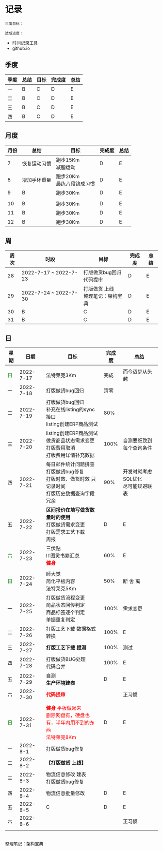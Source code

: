 # 记录

```tip
年度目标：

达成进度：
```

* 时间记录工具
* github.io

## 季度

| 季度 | 总结 | 目标 | 完成度 | 总结 |
| ---- | ---- | ---- | ---- | ---- |
| 一 | B | C | D | E |
| 二 | B | C | D | E |
| 三 | B | C | D | E |
| 四 | B | C | D | E |

## 月度

| 月份 | 总结 | 目标 | 完成度 | 总结 |
| ---- | ---- | ---- | ---- | ---- |
| 7 | 恢复运动习惯 | 跑步15Km<br>减脂运动 | D | E |
| 8 | 增加手环重量 | 跑步20Km<br>晨练八段锦成习惯 | D | E |
| 9 | B | 跑步30Km | D | E |
|  |  |  |  |  |
| 10 | B | 跑步30Km | D | E |
| 11 | B | 跑步30Km | D | E |
| 12 | B | 跑步30Km | D | E |

## 周

| 周次 | 时段 | 目标 | 完成度 | 总结 |
| ---- | ---- | ---- | ---- | ---- |
| 28 | 2022-7-17 ~ 2022-7-23 | 打版做货bug回归<br>代码提审 | D | E |
| 29 | 2022-7-24 ~ 2022-7-30 | 打版做货 上线<br>整理笔记：架构宝典 | D | E |
| 30 | B | C | D | E |
| 31 | B | C | D | E |

## 日

| 星期 | 日期 | 目标 | 完成度 | 总结 |
| ---- | ---- | ---- | ---- | ---- |
|  |  |  |  |  |
| <font color='green'>日 | 2022-7-17 | 法特莱克3Km | 完成 | 而今迈步从头越 |
| 一 | 2022-7-18 | 打版做货bug回归 | 清零 |  |
| 二 | 2022-7-19 | 打版做货bug回归<br>补充在线listing的sync接口<br>listing创建ERP商品测试 | 80%|  |
| 三 | 2022-7-20 | listing创建ERP商品测试<br>做货商品状态需求变更<br>打版费用取消<br>打版费用详情补充数据 | 100% | 自测要细致到每个查询条件 |
| 四 | 2022-7-21 | 每日邮件统计问题排查<br>打版做货bug修复<br>打版时效、做货时效 只记录时间<br>打版历史数据查询字段冗余| 90% | 开发时就考虑SQL优化<br>尽可能规避联表 |
| 五 | 2022-7-22 | **区间报价在填写做货数量时的使用**<br>打版做货需求变更<br>打版需求工艺下载<br>周报 | D | E |
| <font color='green'>六 | 2022-7-23 | 三伏贴<br>IT图灵书籍汇总<br><font color='red'>**健身** | 60% | E |
|  |  |  |  |  |
| <font color='green'>日 | 2022-7-24 | 睡大觉<br>简化平板内容<br>法特莱克5Km | 50% | 断 舍 离 |
| 一 | 2022-7-25 | 打版做货流程变更<br>商品状态回传判定<br>商品标签逐个判定<br>单据重复判定 | 100% | 需求变更 |
| 二 | 2022-7-26 | 打版工艺下载 数据格式转换 | 100% | E |
| 三 | 2022-7-27 | **打版工艺下载 提测** | 100% | 测试 |
| 四 | 2022-7-28 | 打版做货BUG处理<br>代码合并<br> | 100% | E |
| 五 | 2022-7-29 | 自测<br>**生产环境建表** | D | E |
| 六 | 2022-7-30 | <font color='red'>**代码提审** | | 正习惯 |
|  |  |  |  |  |
| <font color='green'>日 | 2022-7-31 | <font color='red'>**健身** 平板做起来<br> 删除网盘有，硬盘也有，半年内用不到的东西<br>法特莱克8Km | D | E |
| 一 | 2022-8-1 | 打版做货bug修复 |  |  |
| 二 | 2022-8-2 | **【打版做货 上线】** | |  |
| 三 | 2022-8-3 | 物流信息修改 建表<br>打版做货bug修复 |  |  |
| 四 | 2022-8-4 | 物流信息批量修改 | D | E |
| 五 | 2022-8-5 | C | D | E |
| 六 | 2022-8-6 |  |  | 正习惯 |
|  |  |  |  |  |



<br>整理笔记：架构宝典